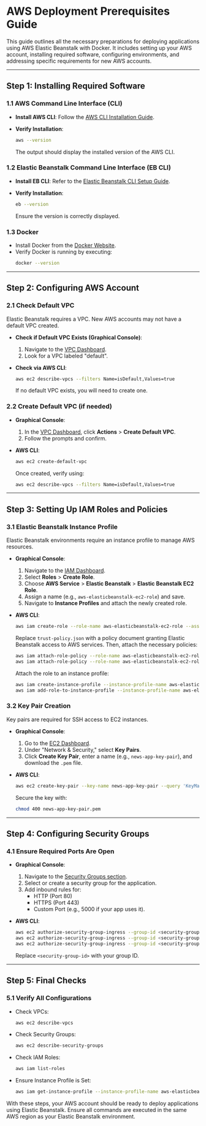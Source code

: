 # **AWS Deployment Prerequisites Guide**

This guide outlines all the necessary preparations for deploying applications using AWS Elastic Beanstalk with Docker. It includes setting up your AWS account, installing required software, configuring environments, and addressing specific requirements for new AWS accounts.

---

## **Step 1: Installing Required Software**

### **1.1 AWS Command Line Interface (CLI)**
- **Install AWS CLI**:
  Follow the [AWS CLI Installation Guide](https://docs.aws.amazon.com/cli/latest/userguide/install-cliv2.html).

- **Verify Installation**:
  ```bash
  aws --version
  ```
  The output should display the installed version of the AWS CLI.

### **1.2 Elastic Beanstalk Command Line Interface (EB CLI)**
- **Install EB CLI**:
  Refer to the [Elastic Beanstalk CLI Setup Guide](https://docs.aws.amazon.com/elasticbeanstalk/latest/dg/eb-cli3-install.html).

- **Verify Installation**:
  ```bash
  eb --version
  ```
  Ensure the version is correctly displayed.

### **1.3 Docker**
- Install Docker from the [Docker Website](https://www.docker.com/products/docker-desktop/).
- Verify Docker is running by executing:
  ```bash
  docker --version
  ```

---

## **Step 2: Configuring AWS Account**

### **2.1 Check Default VPC**
Elastic Beanstalk requires a VPC. New AWS accounts may not have a default VPC created.

- **Check if Default VPC Exists (Graphical Console)**:
  1. Navigate to the [VPC Dashboard](https://console.aws.amazon.com/vpc/home).
  2. Look for a VPC labeled "default".

- **Check via AWS CLI**:
  ```bash
  aws ec2 describe-vpcs --filters Name=isDefault,Values=true
  ```
  If no default VPC exists, you will need to create one.

### **2.2 Create Default VPC (if needed)**
- **Graphical Console**:
  1. In the [VPC Dashboard](https://console.aws.amazon.com/vpc/home), click **Actions** > **Create Default VPC**.
  2. Follow the prompts and confirm.

- **AWS CLI**:
  ```bash
  aws ec2 create-default-vpc
  ```
  Once created, verify using:
  ```bash
  aws ec2 describe-vpcs --filters Name=isDefault,Values=true
  ```

---

## **Step 3: Setting Up IAM Roles and Policies**

### **3.1 Elastic Beanstalk Instance Profile**
Elastic Beanstalk environments require an instance profile to manage AWS resources.

- **Graphical Console**:
  1. Navigate to the [IAM Dashboard](https://console.aws.amazon.com/iam/home).
  2. Select **Roles** > **Create Role**.
  3. Choose **AWS Service** > **Elastic Beanstalk** > **Elastic Beanstalk EC2 Role**.
  4. Assign a name (e.g., `aws-elasticbeanstalk-ec2-role`) and save.
  5. Navigate to **Instance Profiles** and attach the newly created role.

- **AWS CLI**:
  ```bash
  aws iam create-role --role-name aws-elasticbeanstalk-ec2-role --assume-role-policy-document file://trust-policy.json
  ```
  Replace `trust-policy.json` with a policy document granting Elastic Beanstalk access to AWS services. Then, attach the necessary policies:
  ```bash
  aws iam attach-role-policy --role-name aws-elasticbeanstalk-ec2-role --policy-arn arn:aws:iam::aws:policy/AWSElasticBeanstalkWebTier
  aws iam attach-role-policy --role-name aws-elasticbeanstalk-ec2-role --policy-arn arn:aws:iam::aws:policy/AWSElasticBeanstalkMulticontainerDocker
  ```
  Attach the role to an instance profile:
  ```bash
  aws iam create-instance-profile --instance-profile-name aws-elasticbeanstalk-instance-profile
  aws iam add-role-to-instance-profile --instance-profile-name aws-elasticbeanstalk-instance-profile --role-name aws-elasticbeanstalk-ec2-role
  ```

### **3.2 Key Pair Creation**
Key pairs are required for SSH access to EC2 instances.

- **Graphical Console**:
  1. Go to the [EC2 Dashboard](https://console.aws.amazon.com/ec2/home).
  2. Under "Network & Security," select **Key Pairs**.
  3. Click **Create Key Pair**, enter a name (e.g., `news-app-key-pair`), and download the `.pem` file.

- **AWS CLI**:
  ```bash
  aws ec2 create-key-pair --key-name news-app-key-pair --query 'KeyMaterial' --output text > news-app-key-pair.pem
  ```
  Secure the key with:
  ```bash
  chmod 400 news-app-key-pair.pem
  ```

---

## **Step 4: Configuring Security Groups**

### **4.1 Ensure Required Ports Are Open**
- **Graphical Console**:
  1. Navigate to the [Security Groups section](https://console.aws.amazon.com/ec2/home).
  2. Select or create a security group for the application.
  3. Add inbound rules for:
     - HTTP (Port 80)
     - HTTPS (Port 443)
     - Custom Port (e.g., 5000 if your app uses it).

- **AWS CLI**:
  ```bash
  aws ec2 authorize-security-group-ingress --group-id <security-group-id> --protocol tcp --port 80 --cidr 0.0.0.0/0
  aws ec2 authorize-security-group-ingress --group-id <security-group-id> --protocol tcp --port 443 --cidr 0.0.0.0/0
  aws ec2 authorize-security-group-ingress --group-id <security-group-id> --protocol tcp --port 5000 --cidr 0.0.0.0/0
  ```
  Replace `<security-group-id>` with your group ID.

---

## **Step 5: Final Checks**

### **5.1 Verify All Configurations**
- Check VPCs:
  ```bash
  aws ec2 describe-vpcs
  ```
- Check Security Groups:
  ```bash
  aws ec2 describe-security-groups
  ```
- Check IAM Roles:
  ```bash
  aws iam list-roles
  ```
- Ensure Instance Profile is Set:
  ```bash
  aws iam get-instance-profile --instance-profile-name aws-elasticbeanstalk-instance-profile
  ```

With these steps, your AWS account should be ready to deploy applications using Elastic Beanstalk. Ensure all commands are executed in the same AWS region as your Elastic Beanstalk environment.

